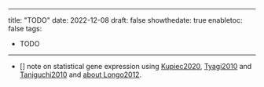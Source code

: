 
---
title: "TODO"
date: 2022-12-08
draft: false
showthedate: true
enabletoc: false
tags:
- TODO
---


- []  note on statistical gene expression using [Kupiec2020](reference/Kupiec2020.md), [Tyagi2010](reference/Tyagi2010.md) and [Taniguchi2010](reference/Taniguchi2010.md) and [about Longo2012](note/about%20Longo2012.md).

